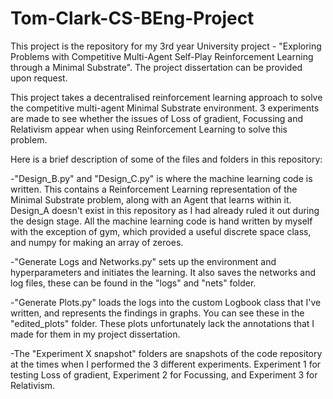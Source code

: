 # Tom-Clark-CS-BEng-Project

This project is the repository for my 3rd year University project - "Exploring Problems with Competitive Multi-Agent Self-Play Reinforcement Learning through a Minimal Substrate".
The project dissertation can be provided upon request.

This project takes a decentralised reinforcement learning approach to solve the competitive multi-agent Minimal Substrate environment.
3 experiments are made to see whether the issues of Loss of gradient, Focussing and Relativism appear when using Reinforcement Learning to solve this problem.

Here is a brief description of some of the files and folders in this repository:

-"Design_B.py" and "Design_C.py" is where the machine learning code is written. This contains a Reinforcement Learning representation of the Minimal Substrate problem, along with an Agent that learns within it. Design_A doesn't exist in this repository as I had already ruled it out during the design stage. All the machine learning code is hand written by myself with the exception of gym, which provided a useful discrete space class, and numpy for making an array of zeroes.

-"Generate Logs and Networks.py" sets up the environment and hyperparameters and initiates the learning. It also saves the networks and log files, these can be found in the "logs" and "nets" folder.

-"Generate Plots.py" loads the logs into the custom Logbook class that I've written, and represents the findings in graphs. You can see these in the "edited_plots" folder. These plots unfortunately lack the annotations that I made for them in my project dissertation.

-The "Experiment X snapshot" folders are snapshots of the code repository at the times when I performed the 3 different experiments. Experiment 1 for testing Loss of gradient, Experiment 2 for Focussing, and Experiment 3 for Relativism.

